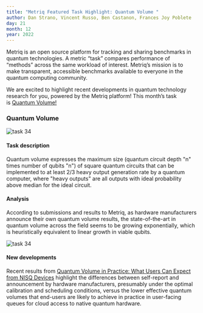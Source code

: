 ```yaml
---
title: "Metriq Featured Task Highlight: Quantum Volume "
author: Dan Strano, Vincent Russo, Ben Castanon, Frances Joy Poblete
day: 21
month: 12
year: 2022
---
```


Metriq is an open source platform for tracking and sharing benchmarks in quantum technologies. A metric “task” compares performance of “methods” across the same workload of interest. Metriq’s mission is to make transparent, accessible benchmarks available to everyone in the quantum computing community.

We are excited to highlight recent developments in quantum technology research for you, powered by the Metriq platform! This month’s task is [Quantum Volume!](https://metriq.info/Task/34)

### Quantum Volume

![task 34](https://metriq.info/Task/34)

#### Task description

Quantum volume expresses the maximum size (quantum circuit depth "n" times number of qubits "n") of square quantum circuits that can be implemented to at least 2/3 heavy output generation rate by a quantum computer, where "heavy outputs" are all outputs with ideal probability above median for the ideal circuit.

#### Analysis

According to submissions and results to Metriq, as hardware manufacturers announce their own quantum volume results, the state-of-the-art in quantum volume across the field seems to be growing exponentially, which is heuristically equivalent to linear growth in viable qubits.

![task 34](https://metriq.info/Task/34)

#### New developments

Recent results from [Quantum Volume in Practice: What Users Can Expect from NISQ Devices](https://arxiv.org/abs/2203.03816) highlight the differences between self-report and announcement by hardware manufacturers, presumably under the optimal calibration and scheduling conditions, versus the lower effective quantum volumes that end-users are likely to achieve in practice in user-facing queues for cloud access to native quantum hardware.
